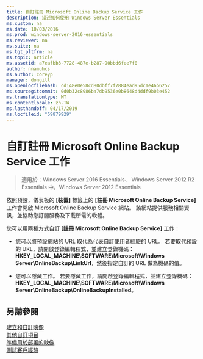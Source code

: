 ```yaml
---
title: 自訂註冊 Microsoft Online Backup Service 工作
description: 描述如何使用 Windows Server Essentials
ms.custom: na
ms.date: 10/03/2016
ms.prod: windows-server-2016-essentials
ms.reviewer: na
ms.suite: na
ms.tgt_pltfrm: na
ms.topic: article
ms.assetid: a7eafbb3-7728-487e-b287-90bbd6fee7f0
author: nnamuhcs
ms.author: coreyp
manager: dongill
ms.openlocfilehash: cd148e0e58cd80dbff7f7884ead95dc1e46b6257
ms.sourcegitcommit: 0d0b32c8986ba7db9536e0b8648d4ddf9b03e452
ms.translationtype: MT
ms.contentlocale: zh-TW
ms.lasthandoff: 04/17/2019
ms.locfileid: "59879929"
---
```

# <a name="customize-sign-up-for-microsoft-online-backup-service-task"></a>自訂註冊 Microsoft Online Backup Service 工作

>適用於：Windows Server 2016 Essentials、 Windows Server 2012 R2 Essentials 中，Windows Server 2012 Essentials

依照預設，儀表板的 **[裝置]** 標籤上的 **[註冊 Microsoft Online Backup Service]** 工作會開啟 Microsoft Online Backup Service 網站。 該網站提供服務相關資訊，並協助您訂閱服務及下載所需的軟體。  
  
 您可以用兩種方式自訂 **[註冊 Microsoft Online Backup Service]** 工作：  
  
-   您可以將預設網站的 URL 取代為代表自訂使用者經驗的 URL。 若要取代預設的 URL，請開啟登錄編輯程式，並建立登錄機碼：**HKEY_LOCAL_MACHINE\SOFTWARE\Microsoft\Windows Server\OnlineBackup\LinkUrl**，然後指定自訂的 URL 做為機碼的值。  
  
-   您可以隱藏工作。 若要隱藏工作，請開啟登錄編輯程式，並建立登錄機碼：**HKEY_LOCAL_MACHINE\SOFTWARE\Microsoft\Windows Server\OnlineBackup\OnlineBackupInstalled**。  
  
## <a name="see-also"></a>另請參閱  
 [建立和自訂映像](Creating-and-Customizing-the-Image.md)   
 [其他自訂項目](Additional-Customizations.md)   
 [準備用於部署的映像](Preparing-the-Image-for-Deployment.md)   
 [測試客戶經驗](Testing-the-Customer-Experience.md)